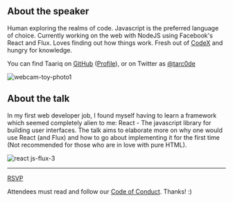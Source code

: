 ## About the speaker

Human exploring the realms of code. Javascript is the preferred language of choice. Currently working on the web with NodeJS using Facebook's React and Flux. Loves finding out how things work. Fresh out of [CodeX](http://projectcodex.co/) and hungry for knowledge.

You can find Taariq on [GitHub](http://tarcode.github.io) ([Profile](https://github.com/tarcode)), or on Twitter as [@tarc0de](https://twitter.com/tarc0de)

![webcam-toy-photo1](https://cloud.githubusercontent.com/assets/11028860/13181146/3eb68c22-d734-11e5-82b7-ef7da54a0d21.jpg)

## About the talk

In my first web developer job, I found myself having to learn a framework which seemed completely alien to me: React - The javascript library for building user interfaces. The talk aims to elaborate more on why one would use React (and Flux) and how to go about implementing it for the first time (Not recommended for those who are in love with pure HTML).

![react js-flux-3](https://cloud.githubusercontent.com/assets/11028860/13181720/176c53ba-d737-11e5-8edc-3a988778ca1f.png)

---

<a href="" class="meetup-latest">RSVP</a>

Attendees must read and follow our [Code of Conduct](http://ctfeds.org/code-of-conduct.html). Thanks! :)
